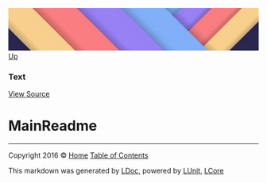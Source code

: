 ![](../Content/LDoc-banner-small.png "")
[Up](Text.md)

### Text
[View Source](../Markdown/Text/Text.cs)

# MainReadme



---

Copyright 2016 &copy; [Home](../../README.md) [Table of Contents](../../TableOfContents.md)

This markdown was generated by [LDoc](https://github.com/CodeSingularity/LDoc), powered by [LUnit](https://github.com/CodeSingularity/LUnit), [LCore](https://github.com/CodeSingularity/LCore)
